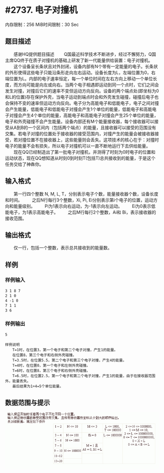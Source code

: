 # #2737. 电子对撞机

内存限制：256 MiB时间限制：30 Sec

## 题目描述

　　感谢HQ提供题目描述
　　Q国最近科学技术不断进步，经过不懈努力，Q国主席QQ终于在质子对撞机的基础上研发了新一代能量供给装置：电子对撞机。
　　这个设备呈长条状且对外封闭，设备内部有N个带有一定能量的电子。长条状的外形使得这些电子只能沿条形走向左右运动。设备长度为L，左端位置为0，右端位置为L。内部的电子速率恒定，每一个单位时间在左右方向上移动一个单位长度，而方向可能是向左或向右。当两个电子相遇即运动到同一个点时，它们之间会发生对撞，对撞后它们的速率不变但运动方向反向。设备的两个端点处(即坐标为0和L的位置)存在保护外壳，当电子运动到端点时会和外壳发生碰撞，碰撞后电子也会保持不变的速率但运动方向反向。电子分为高能电子和低能电子，电子之间对撞会产生能量，低能电子和低能电子对撞会产生1个单位的能量，低能电子和高能电子对撞会产生4个单位的能量，高能电子和高能电子对撞会产生25个单位的能量，电子和外壳碰撞不会产生能量。设备内部还有M个能量接收器，每个接收器可以接受从A到B的一个区间内（包括两个端点）的能量，且接收器可以接受的范围没有交集。若电子对撞的位置处于接收器的接受范围内，对撞产生的能量会被接收器接受，若对撞位置不在接收器上，这些能量则会丢失。这项技术的核心在于：对撞时电子的能量不会有损失，所以电子对撞机可以一直不断地运行下去供给能量。
　　现在QQ已经制造出了第一批电子对撞机，并测得了时刻为0时电子的位置和运动状态，现在QQ想知道从时刻0到时刻T(包括T)总共接收到的能量，于是这个任务交给了神犇你。

## 输入格式

　　第一行四个整数 N, M, L, T，分别表示电子个数，能量接收器个数，设备长度和时间。
　　之后N行每行3个整数，Xi, Pi, Ei分别表示第i个电子的位置，运动方向和能量级别。
　　Pi为1表示向右运动，为-1表示向左运动。
　　Ei为0表示低能电子，为1表示高能电子。
　　之后M行每行2个整数，Ai和 Bi，表示接收器的接收范围。

## 输出格式

　　仅一行，包括一个整数，表示总共接收到的能量数。

## 样例

### 样例输入

    
    3 1 8 7
    2 1 0
    4 -1 0
    7 1 1
    3 6
    
    

### 样例输出

    
    5
    
    样例说明
    　　T=1时，在位置3，第一个电子和第二个电子对撞，产生1的能量。
    　　在位置8，第三个电子和右侧外壳碰撞。
    　　T=3.5时，在位置5.5，第二个电子和第三个电子对撞，产生4的能量。
    　　T=4时，在位置0，第一个电子和左侧外壳碰撞。
    　　T=6时，在位置8，第三个电子和右侧外壳碰撞。
    　　T=6.5时，在位置2.5，第一个电子和第二个电子对撞，产生1的能量，由于在接收器范围外，能量丢失。
    　　最后结果为1+4=5个单位能量。
    
    

## 数据范围与提示

![](upload/201205/11(1).jpg)
